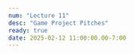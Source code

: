 ```yaml
---
num: "Lecture 11"
desc: "Game Project Pitches"
ready: true
date: 2025-02-12 11:00:00.00-7:00
---
```

